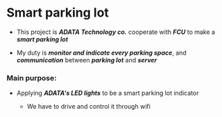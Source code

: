 # Smart parking lot

* This project is ***ADATA Technology co.*** cooperate with ***FCU*** to make a ***smart parking lot***

* My duty is ***monitor and indicate every parking space***, and ***communication*** between ***parking lot*** and ***server***

### Main purpose:
  
* Applying ***ADATA's LED lights*** to be a smart parking lot indicator

  * We have to drive and control it through wifi

    

  


